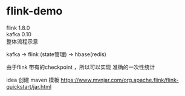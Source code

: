 # flink-demo 
flink 1.8.0 <br>
kafka 0.10 <br>
整体流程示意 <br>

kafka ->  flink (state管理) -> hbase(redis)

由于flink 带有的checkpoint ，所以可以实现 准确的一次性统计

idea 创建 maven 模板
https://www.mvnjar.com/org.apache.flink/flink-quickstart/jar.html
